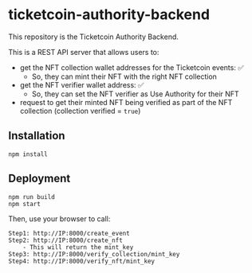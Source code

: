 # ticketcoin-authority-backend

This repository is the Ticketcoin Authority Backend.

This is a REST API server that allows users to:
- get the NFT collection wallet addresses for the Ticketcoin events: :white_check_mark:
    - So, they can mint their NFT with the right NFT collection
- get the NFT verifier wallet address: :white_check_mark:
    - So, they can set the NFT verifier as Use Authority for their NFT
- request to get their minted NFT being verified as part of the NFT collection (collection verified = `true`)


## Installation
```
npm install
```

## Deployment
```
npm run build
npm start
```

Then, use your browser to call:
```
Step1: http://IP:8000/create_event
Step2: http://IP:8000/create_nft
    - This will return the mint_key
Step3: http://IP:8000/verify_collection/mint_key
Step4: http://IP:8000/verify_nft/mint_key
```


